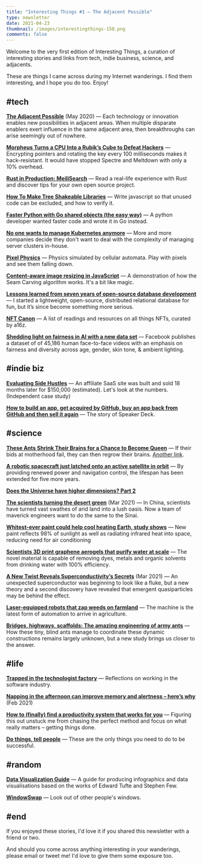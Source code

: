 ```yaml
---
title: "Interesting Things #1 — The Adjacent Possible"
type: newsletter
date: 2021-04-23
thumbnail: /images/interestingthings-150.png
comments: false
---
```


Welcome to the very first edition of Interesting Things, a curation of interesting stories and links from tech, indie business, science, and adjacents.

These are things I came across during my Internet wanderings. I find them interesting, and I hope you do too. Enjoy!

<!--more-->

## #tech

**[The Adjacent Possible](https://sirupsen.com/adjacent-possible/?utm_source=bengtan.com)** (May 2020) &mdash; Each technology or innovation enables new possibilities in adjacent areas. When multiple disparate enablers exert influence in the same adjacent area, then breakthroughs can arise seemingly out of nowhere.

**[Morpheus Turns a CPU Into a Rubik’s Cube to Defeat Hackers](https://spectrum.ieee.org/tech-talk/semiconductors/processors/morpheus-turns-a-cpu-into-a-rubiks-cube-to-defeat-hackers?utm_source=bengtan.com)** &mdash; Encrypting pointers and rotating the key every 100 milliseconds makes it hack-resistant. It would have stopped Spectre and Meltdown with only a 10% overhead.

**[Rust in Production: MeiliSearch](https://serokell.io/blog/rust-in-production-meilisearch?utm_source=bengtan.com)** &mdash; Read a real-life experience with Rust and discover tips for your own open source project.

**[How To Make Tree Shakeable Libraries](https://blog.theodo.com/2021/04/library-tree-shaking/?utm_source=bengtan.com)** &mdash; Write javascript so that unused code can be excluded, and how to verify it.

**[Faster Python with Go shared objects (the easy way)](https://blog.kchung.co/faster-python-with-go-shared-objects/?utm_source=bengtan.com)** &mdash; A python developer wanted faster code and wrote it in Go instead.

**[No one wants to manage Kubernetes anymore](https://www.infoworld.com/article/3614850/no-one-wants-to-manage-kubernetes-anymore.html?utm_source=bengtan.com)** &mdash; More and more companies decide they don't want to deal with the complexity of managing server clusters in-house.

**[Pixel Physics](https://victorribeiro.com/pixelPhysics/?utm_source=bengtan.com)** &mdash; Physics simulated by cellular automata. Play with pixels and see them falling down.

**[Content-aware image resizing in JavaScript](https://trekhleb.dev/blog/2021/content-aware-image-resizing-in-javascript/?utm_source=bengtan.com)** &mdash; A demonstration of how the Seam Carving algorithm works. It's a bit like magic.

**[Lessons learned from seven years of open-source database development](https://www.philipotoole.com/7-years-of-open-source-database-development-lessons-learned/?utm_source=bengtan.com)** &mdash; I started a lightweight, open-source, distributed relational database for fun, but it’s since become something more serious.

**[NFT Canon](https://a16z.com/2021/04/02/nfts-readings-resources/?utm_source=bengtan.com)** &mdash; A list of readings and resources on all things NFTs, curated by a16z.

**[Shedding light on fairness in AI with a new data set](https://ai.facebook.com/blog/shedding-light-on-fairness-in-ai-with-a-new-data-set/?utm_source=bengtan.com)** &mdash; Facebook publishes a dataset of of 45,186 human face-to-face videos with an emphasis on fairness and diversity across age, gender, skin tone, & ambient lighting.


## #indie biz

**[Evaluating Side Hustles](https://ruizhidong.com/evaluating-side-hustles/?utm_source=bengtan.com)** &mdash; An affiliate SaaS site was built and sold 18 months later for $150,000 (estimated). Let's look at the numbers. (Independent case study)

**[How to build an app, get acquired by GitHub, buy an app back from GitHub and then sell it again](https://www.johnnunemaker.com/speakerdeck/?utm_source=bengtan.com)** &mdash; The story of Speaker Deck.


## #science

**[These Ants Shrink Their Brains for a Chance to Become Queen](https://www.nytimes.com/2021/04/13/science/ants-brains-queen.html?utm_source=bengtan.com)** &mdash; If their bids at motherhood fail, they can then regrow their brains. [Another link](https://www.nationalgeographic.com/animals/article/indian-jumping-ants-shrink-and-regrow-brains?utm_source=bengtan.com).

**[A robotic spacecraft just latched onto an active satellite in orbit](https://www.theverge.com/2021/4/12/22380581/northrop-grumman-mev-2-satellite-servicing-intelsat-mrv-docked?utm_source=bengtan.com)** &mdash; By providing renewed power and navigation control, the lifespan has been extended for five more years.

**[Does the Universe have higher dimensions? Part 2](http://backreaction.blogspot.com/2021/04/does-universe-have-higher-dimensions_0529669649.html?utm_source=bengtan.com)**

**[The scientists turning the desert green](https://www.theguardian.com/environment/2021/mar/20/our-biggest-challenge-lack-of-imagination-the-scientists-turning-the-desert-green?utm_source=bengtan.com)** (Mar 2021) &mdash; In China, scientists have turned vast swathes of arid land into a lush oasis. Now a team of maverick engineers want to do the same to the Sinai.

**[Whitest-ever paint could help cool heating Earth, study shows](https://www.theguardian.com/environment/2021/apr/15/whitest-ever-paint-could-help-cool-heating-earth-study-shows?utm_source=bengtan.com)** &mdash; New paint reflects 98% of sunlight as well as radiating infrared heat into space, reducing need for air conditioning

**[Scientists 3D print graphene aerogels that purify water at scale](https://3dprintingindustry.com/news/scientists-3d-print-graphene-aerogels-that-purify-water-at-scale-188753/?utm_source=bengtan.com)** &mdash; The novel material is capable of removing dyes, metals and organic solvents from drinking water with 100% efficiency. 

**[A New Twist Reveals Superconductivity’s Secrets](https://www.quantamagazine.org/graphenes-new-twist-reveals-superconductivitys-secrets-20210316/?utm_source=bengtan.com)** (Mar 2021) &mdash; An unexpected superconductor was beginning to look like a fluke, but a new theory and a second discovery have revealed that emergent quasiparticles may be behind the effect.

**[Laser-equipped robots that zap weeds on farmland](https://www.seattletimes.com/business/seattle-startup-sends-laser-equipped-robots-to-zap-weeds-on-farmland/?utm_source=bengtan.com)** &mdash; The machine is the latest form of automation to arrive in agriculture.

**[Bridges, highways, scaffolds: The amazing engineering of army ants](https://theconversation.com/bridges-highways-scaffolds-how-the-amazing-engineering-of-army-ants-can-make-us-smarter-creators-158326?utm_source=bengtan.com)** &mdash; How these tiny, blind ants manage to coordinate these dynamic constructions remains largely unknown, but a new study brings us closer to the answer.


## #life

**[Trapped in the technologist factory](https://ideolalia.com/essays/trapped-in-the-technologist-factory.html?utm_source=bengtan.com)** &mdash; Reflections on working in the software industry.

**[Napping in the afternoon can improve memory and alertness – here’s why](https://theconversation.com/napping-in-the-afternoon-can-improve-memory-and-alertness-heres-why-154423?utm_source=bengtan.com)** (Feb 2021)

**[How to (finally) find a productivity system that works for you](https://www.ondrejmarkus.com/system-that-works/?utm_source=bengtan.com)** &mdash; Figuring this out unstuck me from chasing the perfect method and focus on what really matters – getting things done. 

**[Do things, tell people](http://carl.flax.ie/dothingstellpeople.html?utm_source=bengtan.com)** &mdash; These are the only things you need to do to be successful. 


## #random

**[Data Visualization Guide](https://antonz.org/dataviz-guide/?utm_source=bengtan.com)** &mdash; A guide for producing infographics and data visualisations based on the works of Edward Tufte and Stephen Few.

**[WindowSwap](https://www.window-swap.com/Window?utm_source=bengtan.com)** &mdash; Look out of other people's windows.


## #end

If you enjoyed these stories, I'd love it if you shared this newsletter with a friend or two.

And should you come across anything interesting in your wanderings, please email or tweet me! I'd love to give them some exposure too.
